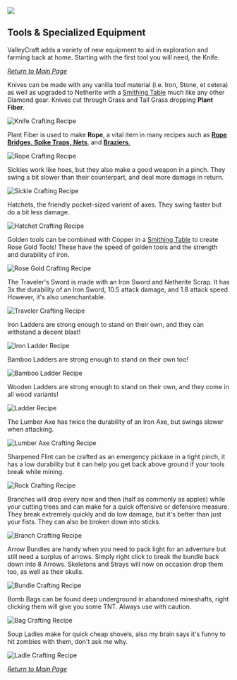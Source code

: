 ![](../wiki-images/banner_smithy.png)

## Tools & Specialized Equipment

ValleyCraft adds a variety of new equipment to aid in exploration and farming back at home. Starting with the first tool you will need, the Knife.

_[Return to Main Page](README.md)_

Knives can be made with any vanilla tool material (i.e. Iron, Stone, et cetera) as well as upgraded to Netherite with a [Smithing Table](https://minecraft.fandom.com/wiki/Smithing_Table) much like any other Diamond gear. Knives cut through Grass and Tall Grass dropping **Plant Fiber**.

![Knife Crafting Recipe](../wiki-images/knife.png)

Plant Fiber is used to make **Rope**, a vital item in many recipes such as [**Rope Bridges**, **Spike Traps,** **Nets**,](bridges.md) and [**Braziers**.](lights.md)

![Rope Crafting Recipe](../wiki-images/rope.png)

Sickles work like hoes, but they also make a good weapon in a pinch. They swing a bit slower than their counterpart, and deal more damage in return.

![Sickle Crafting Recipe](../wiki-images/sickle.png)

Hatchets, the friendly pocket-sized varient of axes. They swing faster but do a bit less damage.

![Hatchet Crafting Recipe](../wiki-images/hatchet.png)

Golden tools can be combined with Copper in a [Smithing Table](https://minecraft.fandom.com/wiki/Smithing_Table) to create Rose Gold Tools! These have the speed of golden tools and the strength and durability of iron.

![Rose Gold Crafting Recipe](../wiki-images/rosegold.png)

The Traveler's Sword is made with an Iron Sword and Netherite Scrap. It has 3x the durability of an Iron Sword, 10.5 attack damage, and 1.8 attack speed. However, it's also unenchantable.

![Traveler Crafting Recipe](../wiki-images/traveler.png)

Iron Ladders are strong enough to stand on their own, and they can withstand a decent blast!

![Iron Ladder Recipe](../wiki-images/iron.png)

Bamboo Ladders are strong enough to stand on their own too!

![Bamboo Ladder Recipe](../wiki-images/bamboo.png)

Wooden Ladders are strong enough to stand on their own, and they come in all wood variants!

![Ladder Recipe](../wiki-images/ladder.png)

The Lumber Axe has twice the durability of an Iron Axe, but swings slower when attacking.

![Lumber Axe Crafting Recipe](../wiki-images/lumber.png)

Sharpened Flint can be crafted as an emergency pickaxe in a tight pinch, it has a low durability but it can help you get back above ground if your tools break while mining.

![Rock Crafting Recipe](../wiki-images/rock.png)

Branches will drop every now and then (half as commonly as apples) while your cutting trees and can make for a quick offensive or defensive measure. They break extremely quickly and do low damage, but it's better than just your fists. They can also be broken down into sticks.

![Branch Crafting Recipe](../wiki-images/sticks.png)

Arrow Bundles are handy when you need to pack light for an adventure but still need a surplus of arrows. Simply right click to break the bundle back down into 8 Arrows. Skeletons and Strays will now on occasion drop them too, as well as their skulls.

![Bundle Crafting Recipe](../wiki-images/bundle.png)

Bomb Bags can be found deep underground in abandoned mineshafts, right clicking them will give you some TNT. Always use with caution.

![Bag Crafting Recipe](../wiki-images/bag.png)

Soup Ladles make for quick cheap shovels, also my brain says it's funny to hit zombies with them, don't ask me why.

![Ladle Crafting Recipe](../wiki-images/ladle.png)

_[Return to Main Page](README.md)_
